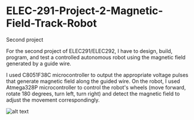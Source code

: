 # ELEC-291-Project-2-Magnetic-Field-Track-Robot
Second project

For the second project of ELEC291/ELEC292, I have to design, build, program, and test a
controlled autonomous robot using the magnetic field generated by a guide wire.

I used C8051F38C microcontroller to output the appropriate voltage pulses that generate magnetic field along the guided wire. On the robot, I used Atmega328P microcontroller to control the robot's wheels (move forward, rotate 180 degrees, turn left, turn right) and detect the magnetic field to adjust the movement correspondingly.

![alt text](https://scontent-sea1-1.xx.fbcdn.net/v/t34.0-0/p280x280/17757849_10202971545045783_275392347_n.jpg?oh=0637030ab316ecfa5c1c08a407cbe790&oe=5A013A9C)

